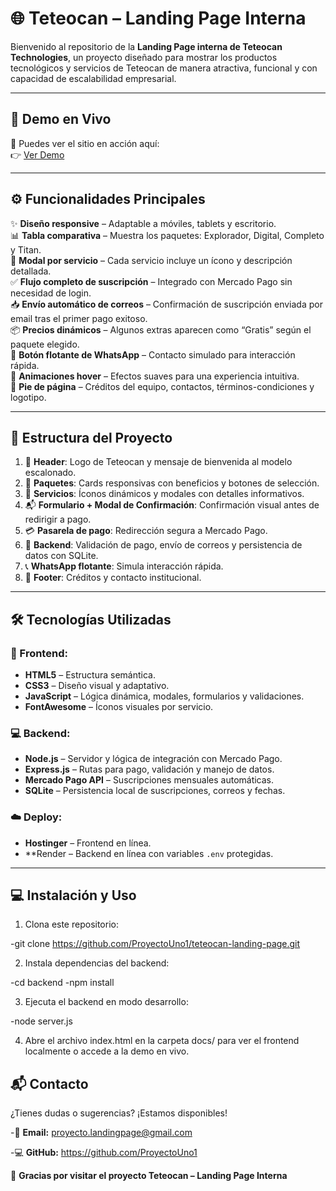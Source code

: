 # 🌐 Teteocan – Landing Page Interna

Bienvenido al repositorio de la **Landing Page interna de Teteocan Technologies**, un proyecto diseñado para mostrar los productos tecnológicos y servicios de Teteocan de manera atractiva, funcional y con capacidad de escalabilidad empresarial.

---

## 🔗 Demo en Vivo

📎 Puedes ver el sitio en acción aquí:  
👉 [Ver Demo](https://tlatec.teteocan.com/) 

---

## ⚙️ Funcionalidades Principales

✨ **Diseño responsive** – Adaptable a móviles, tablets y escritorio.  
📊 **Tabla comparativa** – Muestra los paquetes: Explorador, Digital, Completo y Titan.  
🧾 **Modal por servicio** – Cada servicio incluye un ícono y descripción detallada.  
✅ **Flujo completo de suscripción** – Integrado con Mercado Pago sin necesidad de login.  
📥 **Envío automático de correos** – Confirmación de suscripción enviada por email tras el primer pago exitoso.  
📦 **Precios dinámicos** – Algunos extras aparecen como “Gratis” según el paquete elegido.  
💬 **Botón flotante de WhatsApp** – Contacto simulado para interacción rápida.  
🧠 **Animaciones hover** – Efectos suaves para una experiencia intuitiva.  
📎 **Pie de página** – Créditos del equipo, contactos, términos-condiciones y logotipo.

---

## 🧱 Estructura del Proyecto

1. 🧩 **Header**: Logo de Teteocan y mensaje de bienvenida al modelo escalonado.
2. 💼 **Paquetes**: Cards responsivas con beneficios y botones de selección.
3. 📌 **Servicios**: Íconos dinámicos y modales con detalles informativos.
4. 📬 **Formulario + Modal de Confirmación**: Confirmación visual antes de redirigir a pago.
5. 💳 **Pasarela de pago**: Redirección segura a Mercado Pago.
6. 📨 **Backend**: Validación de pago, envío de correos y persistencia de datos con SQLite.
7. 📞 **WhatsApp flotante**: Simula interacción rápida.
8. 📝 **Footer**: Créditos y contacto institucional.

---

## 🛠️ Tecnologías Utilizadas

### 🔧 Frontend:
- **HTML5** – Estructura semántica.
- **CSS3** – Diseño visual y adaptativo.
- **JavaScript** – Lógica dinámica, modales, formularios y validaciones.
- **FontAwesome** – Íconos visuales por servicio.

### 💻 Backend:
- **Node.js** – Servidor y lógica de integración con Mercado Pago.
- **Express.js** – Rutas para pago, validación y manejo de datos.
- **Mercado Pago API** – Suscripciones mensuales automáticas.
- **SQLite** – Persistencia local de suscripciones, correos y fechas.

### ☁️ Deploy:
- **Hostinger** – Frontend en línea.
- **Render – Backend en línea con variables `.env` protegidas.

---

## 💻 Instalación y Uso

1. Clona este repositorio:

-git clone https://github.com/ProyectoUno1/teteocan-landing-page.git

2. Instala dependencias del backend:

-cd backend
-npm install

3. Ejecuta el backend en modo desarrollo:

-node server.js

4. Abre el archivo index.html en la carpeta docs/ para ver el frontend localmente o accede a la demo en vivo.

## 📬 Contacto
¿Tienes dudas o sugerencias? ¡Estamos disponibles!

-📧 **Email:** proyecto.landingpage@gmail.com

-💻 **GitHub:** https://github.com/ProyectoUno1

🧠 **Gracias por visitar el proyecto Teteocan – Landing Page Interna**
